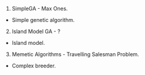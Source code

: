 1. SimpleGA - Max Ones.
  * Simple genetic algorithm.
2. Island Model GA - ?
  * Island model.
3. Memetic Algorithms - Travelling Salesman Problem.
  * Complex breeder.
